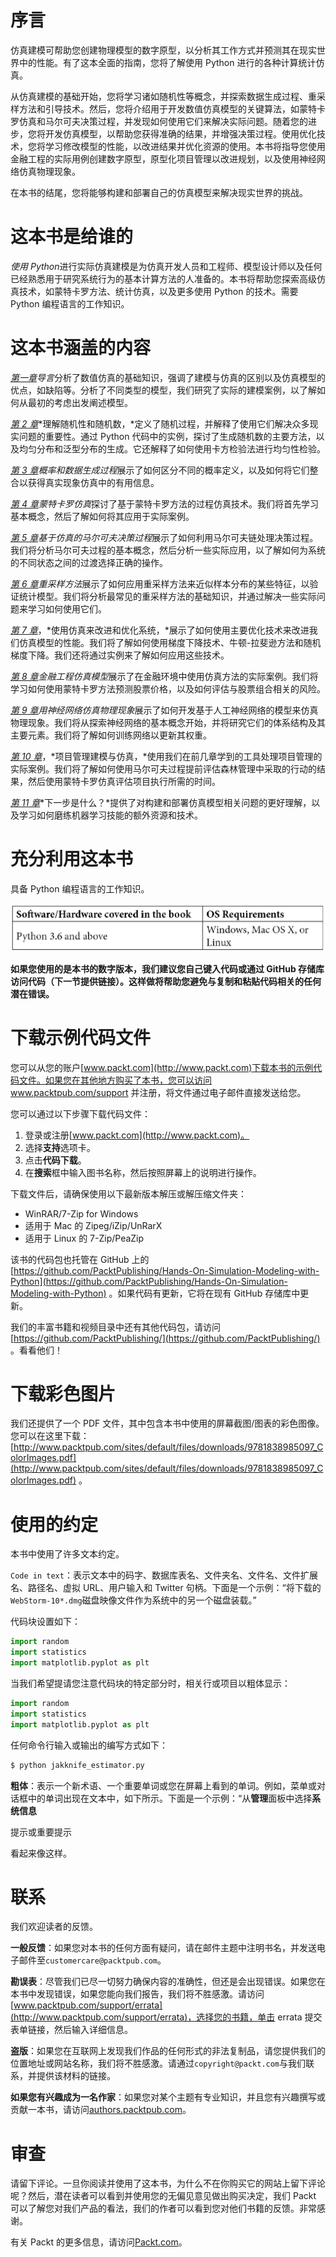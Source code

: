 # 序言

仿真建模可帮助您创建物理模型的数字原型，以分析其工作方式并预测其在现实世界中的性能。有了这本全面的指南，您将了解使用 Python 进行的各种计算统计仿真。

从仿真建模的基础开始，您将学习诸如随机性等概念，并探索数据生成过程、重采样方法和引导技术。然后，您将介绍用于开发数值仿真模型的关键算法，如蒙特卡罗仿真和马尔可夫决策过程，并发现如何使用它们来解决实际问题。随着您的进步，您将开发仿真模型，以帮助您获得准确的结果，并增强决策过程。使用优化技术，您将学习修改模型的性能，以改进结果并优化资源的使用。本书将指导您使用金融工程的实际用例创建数字原型，原型化项目管理以改进规划，以及使用神经网络仿真物理现象。

在本书的结尾，您将能够构建和部署自己的仿真模型来解决现实世界的挑战。

# 这本书是给谁的

*使用 Python*进行实际仿真建模是为仿真开发人员和工程师、模型设计师以及任何已经熟悉用于研究系统行为的基本计算方法的人准备的。本书将帮助您探索高级仿真技术，如蒙特卡罗方法、统计仿真，以及更多使用 Python 的技术。需要 Python 编程语言的工作知识。

# 这本书涵盖的内容

[*第一章*](01.html#_idTextAnchor016)*导言*分析了数值仿真的基础知识，强调了建模与仿真的区别以及仿真模型的优点，如缺陷等。分析了不同类型的模型，我们研究了实际的建模案例，以了解如何从最初的考虑出发阐述模型。

[*第 2 章*](02.html#_idTextAnchor040)*理解随机性和随机数，*定义了随机过程，并解释了使用它们解决众多现实问题的重要性。通过 Python 代码中的实例，探讨了生成随机数的主要方法，以及均匀分布和泛型分布的生成。它还解释了如何使用卡方检验法进行均匀性检验。

[*第 3 章*](03.html#_idTextAnchor076)*概率和数据生成过程*展示了如何区分不同的概率定义，以及如何将它们整合以获得真实现象仿真中的有用信息。

[*第 4 章*](04.html#_idTextAnchor095)*蒙特卡罗仿真*探讨了基于蒙特卡罗方法的过程仿真技术。我们将首先学习基本概念，然后了解如何将其应用于实际案例。

[*第 5 章*](05.html#_idTextAnchor118)*基于仿真的马尔可夫决策过程*展示了如何利用马尔可夫链处理决策过程。我们将分析马尔可夫过程的基本概念，然后分析一些实际应用，以了解如何为系统的不同状态之间的过渡选择正确的操作。

[*第 6 章*](06.html#_idTextAnchor139)*重采样方法*展示了如何应用重采样方法来近似样本分布的某些特征，以验证统计模型。我们将分析最常见的重采样方法的基础知识，并通过解决一些实际问题来学习如何使用它们。

[*第 7 章*](07.html#_idTextAnchor166)，*使用仿真来改进和优化系统，*展示了如何使用主要优化技术来改进我们仿真模型的性能。我们将了解如何使用梯度下降技术、牛顿-拉斐逊方法和随机梯度下降。我们还将通过实例来了解如何应用这些技术。

[*第 8 章*](08.html#_idTextAnchor188)*金融工程仿真模型*展示了在金融环境中使用仿真方法的实际案例。我们将学习如何使用蒙特卡罗方法预测股票价格，以及如何评估与股票组合相关的风险。

[*第 9 章*](09.html#_idTextAnchor207)*用神经网络仿真物理现象*展示了如何开发基于人工神经网络的模型来仿真物理现象。我们将从探索神经网络的基本概念开始，并将研究它们的体系结构及其主要元素。我们将了解如何训练网络以更新其权重。

[*第 10 章*](10.html#_idTextAnchor228)，*项目管理建模与仿真，*使用我们在前几章学到的工具处理项目管理的实际案例。我们将了解如何使用马尔可夫过程提前评估森林管理中采取的行动的结果，然后使用蒙特卡罗仿真评估项目执行所需的时间。

[*第 11 章*](11.html#_idTextAnchor246)*下一步是什么？*提供了对构建和部署仿真模型相关问题的更好理解，以及学习如何磨练机器学习技能的额外资源和技术。

# 充分利用这本书

具备 Python 编程语言的工作知识。

![](img/preface_table.jpg)

**如果您使用的是本书的数字版本，我们建议您自己键入代码或通过 GitHub 存储库访问代码（下一节提供链接）。这样做将帮助您避免与复制和粘贴代码相关的任何潜在错误。**

# 下载示例代码文件

您可以从您的账户[www.packt.com](http://www.packt.com)下载本书的示例代码文件。如果您在其他地方购买了本书，您可以访问 www.packtpub.com/support 并注册，将文件通过电子邮件直接发送给您。

您可以通过以下步骤下载代码文件：

1.  登录或注册[www.packt.com](http://www.packt.com)。
2.  选择**支持**选项卡。
3.  点击**代码下载**。
4.  在**搜索**框中输入图书名称，然后按照屏幕上的说明进行操作。

下载文件后，请确保使用以下最新版本解压或解压缩文件夹：

*   WinRAR/7-Zip for Windows
*   适用于 Mac 的 Zipeg/iZip/UnRarX
*   适用于 Linux 的 7-Zip/PeaZip

该书的代码包也托管在 GitHub 上的[https://github.com/PacktPublishing/Hands-On-Simulation-Modeling-with-Python](https://github.com/PacktPublishing/Hands-On-Simulation-Modeling-with-Python) 。如果代码有更新，它将在现有 GitHub 存储库中更新。

我们的丰富书籍和视频目录中还有其他代码包，请访问[https://github.com/PacktPublishing/](https://github.com/PacktPublishing/) 。看看他们！

# 下载彩色图片

我们还提供了一个 PDF 文件，其中包含本书中使用的屏幕截图/图表的彩色图像。您可以在这里下载：[http://www.packtpub.com/sites/default/files/downloads/9781838985097_ColorImages.pdf](http://www.packtpub.com/sites/default/files/downloads/9781838985097_ColorImages.pdf) 。

# 使用的约定

本书中使用了许多文本约定。

`Code in text`：表示文本中的码字、数据库表名、文件夹名、文件名、文件扩展名、路径名、虚拟 URL、用户输入和 Twitter 句柄。下面是一个示例：“将下载的`WebStorm-10*.dmg`磁盘映像文件作为系统中的另一个磁盘装载。”

代码块设置如下：

```py
import random
import statistics 
import matplotlib.pyplot as plt
```

当我们希望提请您注意代码块的特定部分时，相关行或项目以粗体显示：

```py
import random
import statistics 
import matplotlib.pyplot as plt
```

任何命令行输入或输出的编写方式如下：

```py
$ python jakknife_estimator.py
```

**粗体**：表示一个新术语、一个重要单词或您在屏幕上看到的单词。例如，菜单或对话框中的单词出现在文本中，如下所示。下面是一个示例：“从**管理**面板中选择**系统信息**

提示或重要提示

看起来像这样。

# 联系

我们欢迎读者的反馈。

**一般反馈**：如果您对本书的任何方面有疑问，请在邮件主题中注明书名，并发送电子邮件至`customercare@packtpub.com`。

**勘误表**：尽管我们已尽一切努力确保内容的准确性，但还是会出现错误。如果您在本书中发现错误，如果您能向我们报告，我们将不胜感激。请访问[www.packtpub.com/support/errata](http://www.packtpub.com/support/errata)，选择您的书籍，单击 errata 提交表单链接，然后输入详细信息。

**盗版**：如果您在互联网上发现我们作品的任何形式的非法复制品，请您提供我们的位置地址或网站名称，我们将不胜感激。请通过`copyright@packt.com`与我们联系，并提供该材料的链接。

**如果您有兴趣成为一名作家**：如果您对某个主题有专业知识，并且您有兴趣撰写或贡献一本书，请访问[authors.packtpub.com](http://authors.packtpub.com)。

# 审查

请留下评论。一旦你阅读并使用了这本书，为什么不在你购买它的网站上留下评论呢？然后，潜在读者可以看到并使用您的无偏见意见做出购买决定，我们 Packt 可以了解您对我们产品的看法，我们的作者可以看到您对他们书籍的反馈。非常感谢。

有关 Packt 的更多信息，请访问[Packt.com](http://packt.com)。
